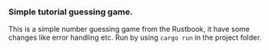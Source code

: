 ### Simple tutorial guessing game.

This is a simple number guessing game from the Rustbook, it have some changes like error handling etc. Run by using ``` cargo run ``` in the project folder.
